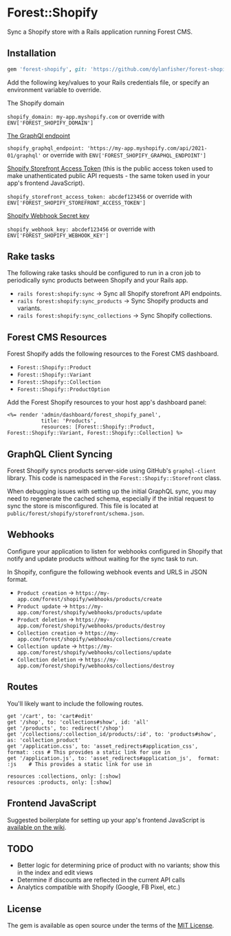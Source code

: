 # Forest::Shopify
Sync a Shopify store with a Rails application running Forest CMS.

## Installation

```ruby
gem 'forest-shopify', git: 'https://github.com/dylanfisher/forest-shopify.git'
```

Add the following key/values to your Rails credentials file, or specify an environment variable to override.

The Shopify domain

`shopify_domain: my-app.myshopify.com` or override with `ENV['FOREST_SHOPIFY_DOMAIN']`

[The GraphQl endpoint](https://shopify.dev/concepts/about-apis/versioning#calling-an-api-version)

`shopify_graphql_endpoint: 'https://my-app.myshopify.com/api/2021-01/graphql'` or override with `ENV['FOREST_SHOPIFY_GRAPHQL_ENDPOINT']`

[Shopify Storefront Access Token](https://shopify.dev/docs/storefront-api/getting-started#private-app) (this is the
public access token used to make unathenticated public API requests - the same token used in your app's frontend JavaScript).

`shopify_storefront_access_token: abcdef123456` or override with `ENV['FOREST_SHOPIFY_STOREFRONT_ACCESS_TOKEN']`

[Shopify Webhook Secret key](https://shopify.dev/tutorials/manage-webhooks#configuring-webhooks)

`shopify_webhook_key: abcdef123456` or override with `ENV['FOREST_SHOPIFY_WEBHOOK_KEY']`

## Rake tasks
The following rake tasks should be configured to run in a cron job to periodically sync products between Shopify and your Rails app.

- `rails forest:shopify:sync` -> Sync all Shopify storefront API endpoints.
- `rails forest:shopify:sync_products` -> Sync Shopify products and variants.
- `rails forest:shopify:sync_collections` -> Sync Shopify collections.

## Forest CMS Resources
Forest Shopify adds the following resources to the Forest CMS dashboard.

- `Forest::Shopify::Product`
- `Forest::Shopify::Variant`
- `Forest::Shopify::Collection`
- `Forest::Shopify::ProductOption`

Add the Forest Shopify resources to your host app's dashboard panel:

```
<%= render 'admin/dashboard/forest_shopify_panel',
           title: 'Products',
           resources: [Forest::Shopify::Product, Forest::Shopify::Variant, Forest::Shopify::Collection] %>
```

## GraphQL Client Syncing
Forest Shopify syncs products server-side using GitHub's `graphql-client` library. This code is namespaced
in the `Forest::Shopify::Storefront` class.

When debugging issues with setting up the initial GraphQL sync, you may need to regenerate the cached schema, especially if
the initial request to sync the store is misconfigured. This file is located at `public/forest/shopify/storefront/schema.json`.

## Webhooks
Configure your application to listen for webhooks configured in Shopify that notify and update products without
waiting for the sync task to run.

In Shopify, configure the following webhook events and URLS in JSON format.

- `Product creation` -> `https://my-app.com/forest/shopify/webhooks/products/create`
- `Product update` -> `https://my-app.com/forest/shopify/webhooks/products/update`
- `Product deletion` -> `https://my-app.com/forest/shopify/webhooks/products/destroy`
- `Collection creation` -> `https://my-app.com/forest/shopify/webhooks/collections/create`
- `Collection update` -> `https://my-app.com/forest/shopify/webhooks/collections/update`
- `Collection deletion` -> `https://my-app.com/forest/shopify/webhooks/collections/destroy`

## Routes
You'll likely want to include the following routes.

```
get '/cart', to: 'cart#edit'
get '/shop', to: 'collections#show', id: 'all'
get '/products', to: redirect('/shop')
get '/collections/:collection_id/products/:id', to: 'products#show', as: 'collection_product'
get '/application.css', to: 'asset_redirects#application_css',  format: :css # This provides a static link for use in
get '/application.js', to: 'asset_redirects#application_js',  format: :js    # This provides a static link for use in

resources :collections, only: [:show]
resources :products, only: [:show]
```

## Frontend JavaScript
Suggested boilerplate for setting up your app's frontend JavaScript is [available on the wiki](https://github.com/dylanfisher/forest-shopify/wiki/Frontend-JavaScript).

## TODO
- Better logic for determining price of product with no variants; show this in the index and edit views
- Determine if discounts are reflected in the current API calls
- Analytics compatible with Shopify (Google, FB Pixel, etc.)

## License
The gem is available as open source under the terms of the [MIT License](https://opensource.org/licenses/MIT).
